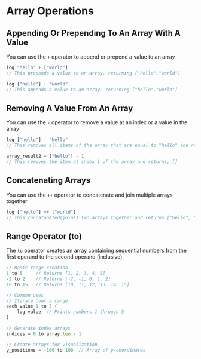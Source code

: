 # Array Operations

## Appending Or Prepending To An Array With A Value

You can use the `+` operator to append or prepend a value to an array

```javascript
log "hello" + ["world"]
// This prepends a value to an array, returning ["hello","world"]

log ["hello"] + "world"
// This appends a value to an array, returning ["hello","world"]
```

## Removing A Value From An Array

You can use the `-` operator to remove a value at an index or a value in the array

```javascript
log ["hello"] - "hello"
// This removes all items of the array that are equal to "hello" and returns, []

array_result2 = ["hello"] - 1
// This removes the item at index 1 of the array and returns, []
```

## Concatenating Arrays

You can use the `++` operator to concatenate and join multiple arrays together

```javascript
log ["hello"] ++ ["world"]
// This concatonated(joins) two arrays together and returns ["hello", "world"]
```

## Range Operator (to)

The `to` operator creates an array containing sequential numbers from the first operand to the second operand (inclusive).

```javascript
// Basic range creation
1 to 5     // Returns [1, 2, 3, 4, 5]
-2 to 2    // Returns [-2, -1, 0, 1, 2]
10 to 15   // Returns [10, 11, 12, 13, 14, 15]

// Common uses
// Iterate over a range
each value 1 to 5 (
    log value  // Prints numbers 1 through 5
)

// Generate index arrays
indices = 0 to array.len - 1

// Create arrays for visualization
y_positions = -100 to 100  // Array of y-coordinates
```